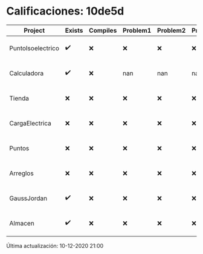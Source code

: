 # Calificaciones: 10de5d
|Project|Exists|Compiles|Problem1|Problem2|Problem3|Extra|Grade|CommitHash|CommitDate|CheckDate|DueDate|Comments|
|-|-|-|-|-|-|-|-|-|-|-|-|-|
|PuntoIsoelectrico|✔️|❌|❌|❌|❌|❌|5.0|63db1104ea9c06ae5975efe2efdced65a6e0c113|30-11-2020 11:09:57|30-11-2020 21:11:31|26-11-2020 21:00:00|Tu código no compila|
|Calculadora|✔️|❌|nan|nan|nan|nan|nan|df7065bbf9b18a3695f3a13a35adb6f2e58ff779|26-10-2020 23:50:20|27-10-2020 21:02:08|15-10-2020 21:00:00|Tu código no compila|
|Tienda|❌|❌|❌|❌|❌|❌|5.0|nan|nan|10-12-2020 21:00:20|11-12-2020 21:00:00|No se encontró el archivo en PracticasComputacionI/Tienda/Almacen.cpp|
|CargaElectrica|❌|❌|❌|❌|❌|❌|5.0|nan|nan|10-12-2020 21:00:17|19-11-2020 21:00:00|No se encontró el archivo en PracticasComputacionI/CargaElectrica/CargaElectrica.cpp|
|Puntos|❌|❌|❌|❌|❌|❌|5.0|nan|nan|10-12-2020 21:00:16|05-11-2020 21:00:00|No se encontró el archivo en PracticasComputacionI/Puntos/Punto.cpp|
|Arreglos|❌|❌|❌|❌|❌|❌|5.0|nan|nan|10-12-2020 21:00:14|22-10-2020 21:00:00|No se encontró el archivo en PracticasComputacionI/Arreglos/Arreglos.cpp|
|GaussJordan|✔️|❌|❌|❌|❌|❌|5.0|3404e4e9d3859b54fef1896a8cdd236f07fb2c3c|03-11-2020 07:37:22|03-11-2020 21:30:17|19-11-2020 21:00:00|Tu código no compila|
|Almacen|✔️|❌|❌|❌|❌|❌|5.0|1fc6ff17df38cda66703753c61cc1607017de58e|01-12-2020 21:13:05|02-12-2020 21:00:16|04-12-2020 21:00:00|Tu código no compila|

Última actualización: 10-12-2020 21:00